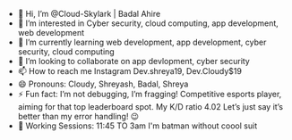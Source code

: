 - 👋 Hi, I’m @Cloud-Skylark | Badal Ahire 
- 👀 I’m interested in Cyber security, cloud computing, app development, web development  
- 🌱 I’m currently learning web development, app development, cyber security, cloud computing
- 💞️ I’m looking to collaborate on app devlopment, cyber security 
- 📫 How to reach me Instagram Dev.shreya19, Dev.Cloudy$19
- 😄 Pronouns: Cloudy, Shreyash, Badal, Shreya
- ⚡ Fun fact: I’m not debugging, I’m fragging! Competitive esports player, aiming for that top leaderboard spot.
                My K/D ratio 4.02 Let’s just say it’s better than my error handling! 😉
- 🌃 Working Sessions: 11:45 TO 3am I'm batman without coool suit
  





<!---
Cloud-Skylark/Cloud-Skylark is a ✨ special ✨ repository because its `README.md` (this file) appears on your GitHub profile.
You can click the Preview link to take a look at your changes.
--->

